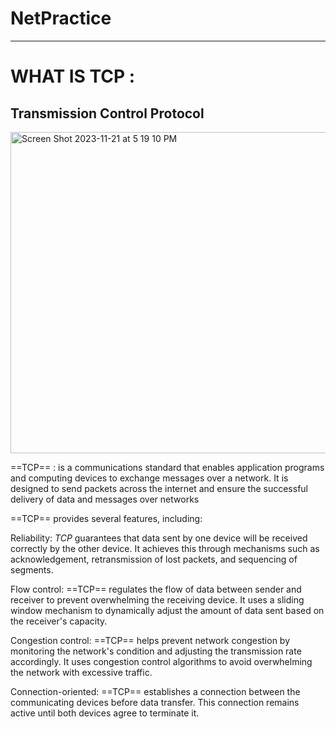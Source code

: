 # NetPractice

________________________________________________________________________________________________

# WHAT IS TCP :
## Transmission Control Protocol

<img width="514" alt="Screen Shot 2023-11-21 at 5 19 10 PM" src="https://github.com/Unstablemental/NetPractice/assets/111853245/6fe48652-859a-423e-90a0-b9c351702136">

==TCP== : is a communications standard that enables application programs and computing devices to exchange messages over a network. It is designed to send packets across the internet and ensure the successful delivery of data and messages over networks

==TCP== provides several features, including:

Reliability: *TCP* guarantees that data sent by one device will be received correctly by the other device. It achieves this through mechanisms such as acknowledgement, retransmission of lost packets, and sequencing of segments.

Flow control: ==TCP== regulates the flow of data between sender and receiver to prevent overwhelming the receiving device. It uses a sliding window mechanism to dynamically adjust the amount of data sent based on the receiver's capacity.

Congestion control: ==TCP== helps prevent network congestion by monitoring the network's condition and adjusting the transmission rate accordingly. It uses congestion control algorithms to avoid overwhelming the network with excessive traffic.

Connection-oriented: ==TCP== establishes a connection between the communicating devices before data transfer. This connection remains active until both devices agree to terminate it.
